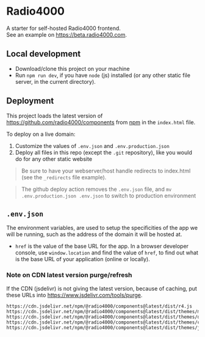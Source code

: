 # Radio4000

A starter for self-hosted Radio4000 frontend.  
See an example on https://beta.radio4000.com.

## Local development

- Download/clone this project on your machine
- Run `npm run dev`, if you have `node` (js) installed (or any other static file server, in the current directory).

## Deployment

This project loads the latest version of https://github.com/radio4000/components from [npm](https://www.npmjs.com/package/@radio4000/components) in the `index.html` file.

To deploy on a live domain:

1. Customize the values of `.env.json` and `.env.production.json`
2. Deploy all files in this repo (except the `.git` repository), like you would do for any other static website

> Be sure to have your webserver/host handle redirects to index.html (see the `_redirects` file example).

> The github deploy action removes the `.env.json` file,
> and `mv .env.production.json .env.json` to switch to production environment

## `.env.json`

The environment variables, are used to setup the specificities of the app we will be running, such as the address of the domain it will be hosted at.

- `href` is the value of the base URL for the app. In a browser developer console, use `window.location` and find the value of `href`, to find out what is the base URL of your application (online or locally).

### Note on CDN latest version purge/refresh

If the CDN (jsdelivr) is not giving the latest version, because of caching, put these URLs into  https://www.jsdelivr.com/tools/purge.

```
https://cdn.jsdelivr.net/npm/@radio4000/components@latest/dist/r4.js
https://cdn.jsdelivr.net/npm/@radio4000/components@latest/dist/themes/minimal.css
https://cdn.jsdelivr.net/npm/@radio4000/components@latest/dist/themes/default.css
https://cdn.jsdelivr.net/npm/@radio4000/components@latest/dist/themes/classic.css
https://cdn.jsdelivr.net/npm/@radio4000/components@latest/dist/themes/jellybeans.css
```
